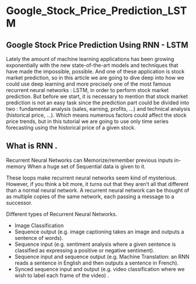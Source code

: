 # Google_Stock_Price_Prediction_LSTM
## Google Stock Price Prediction Using RNN - LSTM

Lately the amount of machine learning applications has been growing exponentially with the new state-of-the-art models and techniques that have made the impossible, possible.
And one of these application is stock market prediction, so in this article we are going to dive deep into how we could use deep learning and more precisely one of the most famous recurrent neural networks : LSTM, in order to perform stock market prediction. But before we start, it is necessary to mention that stock market prediction is not an easy task since the prediction part could be divided into two : fundamental analysis (sales, earning, profits, …) and technical analysis (historical price, …). Which means numerous factors could affect the stock price trends, but in this tutorial we are going to use only time series forecasting using the historical price of a given stock.

## What is RNN . 
Recurrent Neural Networks can Memorize/remember previous inputs in-memory When a huge set of Sequential data is given to it.

These loops make recurrent neural networks seem kind of mysterious. However, if you think a bit more, it turns out that they aren’t all that different than a normal neural network. A recurrent neural network can be thought of as multiple copies of the same network, each passing a message to a successor.

Different types of Recurrent Neural Networks.

* Image Classification
* Sequence output (e.g. image captioning takes an image and outputs a sentence of words).
* Sequence input (e.g. sentiment analysis where a given sentence is classified as expressing a positive or negative sentiment).
* Sequence input and sequence output (e.g. Machine Translation: an RNN reads a sentence in English and then outputs a sentence in French).
* Synced sequence input and output (e.g. video classification where we wish to label each frame of the video) . 

